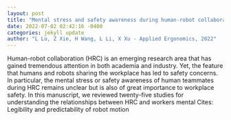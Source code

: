 ```yaml
--- 
layout: post 
title: "Mental stress and safety awareness during human-robot collaboration-Review" 
date: 2022-07-02 02:42:16 -0400 
categories: jekyll update 
author: "L Lu, Z Xie, H Wang, L Li, X Xu - Applied Ergonomics, 2022" 
--- 
```

Human-robot collaboration (HRC) is an emerging research area that has gained tremendous attention in both academia and industry. Yet, the feature that humans and robots sharing the workplace has led to safety concerns. In particular, the mental stress or safety awareness of human teammates during HRC remains unclear but is also of great importance to workplace safety. In this manuscript, we reviewed twenty-five studies for understanding the relationships between HRC and workers mental Cites: Legibility and predictability of robot motion